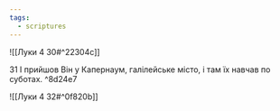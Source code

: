 ```yaml
---
tags:
  - scriptures
---
```


![[Луки 4 30#^22304c]]

31 І прийшов Він у Капернаум, галілейське місто, і там їх навчав по суботах. ^8d24e7

![[Луки 4 32#^0f820b]]